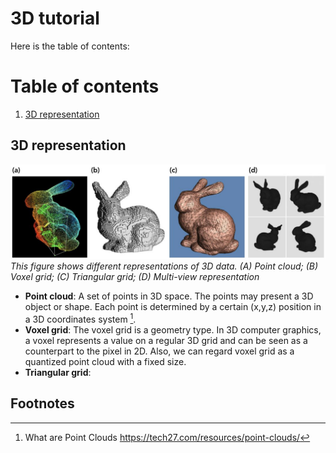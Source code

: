 # 3D tutorial

Here is the table of contents:

# Table of contents

1. [3D representation](#3Drepresentation)

## 3D representation  <a name="3Drepresentation"></a>

![3d-representation](/images/3D-representation.png)
*This figure shows different representations of 3D data. (A) Point cloud; (B) Voxel grid; (C) Triangular grid; (D) Multi-view representation*

- **Point cloud**: A set of points in 3D space. The points may present a 3D object or shape. Each point is determined by a certain (x,y,z) position in a 3D coordinates system [^1].
- **Voxel grid**: The voxel grid is a geometry type. In 3D computer graphics, a voxel represents a value on a regular 3D grid and can be seen as a counterpart to the pixel in 2D. Also, we can regard voxel grid as a quantized point cloud with a fixed size.
- **Triangular grid**: 










## Footnotes

[^1]: What are Point Clouds  https://tech27.com/resources/point-clouds/ 


